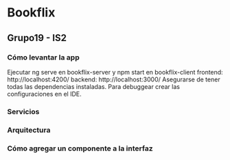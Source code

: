 # Bookflix
## Grupo19 - IS2

### Cómo levantar la app
Ejecutar ng serve en bookflix-server y npm start en bookflix-client
frontend: http://localhost:4200/
backend: http://localhost:3000/
Asegurarse de tener todas las dependencias instaladas.
Para debuggear crear las configuraciones en el IDE.

### Servicios


### Arquitectura


### Cómo agregar un componente a la interfaz
